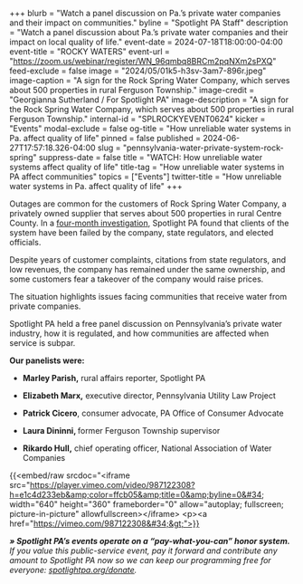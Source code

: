 +++
blurb = "Watch a panel discussion on Pa.’s private water companies and their impact on communities."
byline = "Spotlight PA Staff"
description = "Watch a panel discussion about Pa.’s private water companies and their impact on local quality of life."
event-date = 2024-07-18T18:00:00-04:00
event-title = "ROCKY WATERS"
event-url = "https://zoom.us/webinar/register/WN_96qmbq8BRCm2pqNXm2sPXQ"
feed-exclude = false
image = "2024/05/01k5-h3sv-3am7-896r.jpeg"
image-caption = "A sign for the Rock Spring Water Company, which serves about 500 properties in rural Ferguson Township."
image-credit = "Georgianna Sutherland / For Spotlight PA"
image-description = "A sign for the Rock Spring Water Company, which serves about 500 properties in rural Ferguson Township."
internal-id = "SPLROCKYEVENT0624"
kicker = "Events"
modal-exclude = false
og-title = "How unreliable water systems in Pa. affect quality of life"
pinned = false
published = 2024-06-27T17:57:18.326-04:00
slug = "pennsylvania-water-private-system-rock-spring"
suppress-date = false
title = "WATCH: How unreliable water systems affect quality of life"
title-tag = "How unreliable water systems in PA affect communities"
topics = ["Events"]
twitter-title = "How unreliable water systems in Pa. affect quality of life"
+++

Outages are common for the customers of Rock Spring Water Company, a privately owned supplier that serves about 500 properties in rural Centre County. In a <a href="https://www.spotlightpa.org/statecollege/2024/06/pennsylvania-rock-spring-water-company-ferguson-township-environment-utilities/">four-month investigation</a>, Spotlight PA found that clients of the system have been failed by the company, state regulators, and elected officials.

Despite years of customer complaints, citations from state regulators, and low revenues, the company has remained under the same ownership, and some customers fear a takeover of the company would raise prices.

The situation highlights issues facing communities that receive water from private companies.

Spotlight PA held a free panel discussion on Pennsylvania’s private water industry, how it is regulated, and how communities are affected when service is subpar.

<strong>Our panelists were:</strong>

- <strong>Marley Parish,</strong> rural affairs reporter, Spotlight PA

- <strong>Elizabeth Marx,</strong> executive director, Pennsylvania Utility Law Project

- <strong>Patrick Cicero</strong>, consumer advocate, PA Office of Consumer Advocate

- <strong>Laura Dininni, </strong>former Ferguson Township supervisor

- <strong>Rikardo Hull,</strong> chief operating officer, National Association of Water Companies

{{<embed/raw srcdoc="&lt;iframe src=&#34;https://player.vimeo.com/video/987122308?h=e1c4d233eb&amp;color=ffcb05&amp;title=0&amp;byline=0&#34; width=&#34;640&#34; height=&#34;360&#34; frameborder=&#34;0&#34; allow=&#34;autoplay; fullscreen; picture-in-picture&#34; allowfullscreen&gt;&lt;/iframe&gt;&#10;&lt;p&gt;&lt;a href=&#34;https://vimeo.com/987122308&#34;&gt;">}}

<strong><em>» Spotlight PA’s events operate on a “pay-what-you-can” honor system.</em></strong><em> If you value this public-service event, pay it forward and contribute any amount to Spotlight PA now so we can keep our programming free for everyone: </em><a href="http://spotlightpa.org/donate"><em>spotlightpa.org/donate</em></a><em>.</em>

